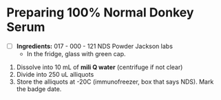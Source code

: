 # Preparing 100% Normal Donkey Serum

- [ ] **Ingredients:** 017 - 000 - 121 NDS Powder Jackson labs
    - In the fridge, glass with green cap. 

1. Dissolve into 10 mL of **mili Q water** (centrifuge if not clear)
2. Divide into 250 uL alliquots
3. Store the alliquots at -20C (immunofreezer, box that says NDS). Mark the badge date. 
